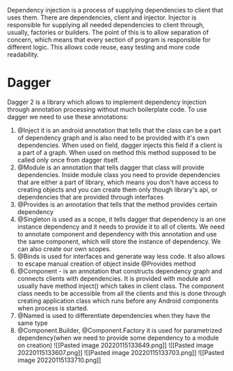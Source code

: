 Dependency injection is a process of supplying dependencies to client that uses them. There are dependencies, client and injector. Injector is responsible for supplying all needed dependencies to client through, usually, factories or builders. The point of this is to allow separation of concern, which means that every section of program is responsible for different logic. This allows code reuse, easy testing and more code readability. 
# Dagger
Dagger 2 is a library which allows to implement dependency injection through annotation processing without much boilerplate code. To use dagger we need to use these annotations:
1. @Inject it is an android annotation that tells that the class can be a part of dependency graph and is also need to be provided with it's own dependencies. When used on field, dagger injects this field if a client is a part of a graph. When used on method this method supposed to be called only once from dagger itself.
2. @Module is an annotation that tells dagger that class will provide dependencies. Inside module class you need to provide dependencies that are either a part of library, which means you don't have access to creating objects and you can create them only though library's api, or dependencies that are provided through interfaces
3. @Provides is an annotation that tells that the method provides certain dependency  
4. @Singleton is used as a scope, it tells dagger that dependency is an one instance dependency and it needs to provide it to all of clients. We need to annotate component and dependency with this annotation and use the same component, which will store the instance of dependency. We can also create our own scopes.
5. @Binds is used for interfaces and generate way less code. It also allows to escape manual creation of object inside @Provides method 
6. @Component -  is an annotation that constructs dependency graph and connects clients with dependencies. It is provided with module and usually have method inject() which takes in client class. The component class needs to be accessible from all the clients and this is done through creating application class which runs before any Android components when process is started.
7. @Named is used to differentiate dependencies when they have the same type
8. @Component.Builder, @Component.Factory it is used for parametrized dependency(when we need to provide some dependency to a module on creation)
	![[Pasted image 20220115133649.png]]
	![[Pasted image 20220115133607.png]]
	![[Pasted image 20220115133703.png]]
	![[Pasted image 20220115133710.png]]